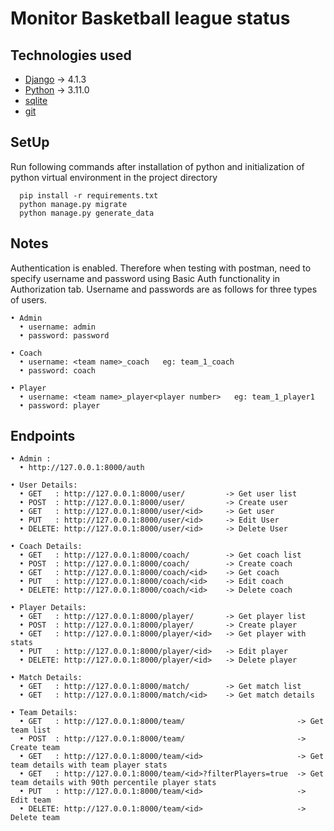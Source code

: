 # Monitor Basketball league status


## Technologies used
* [Django](https://www.djangoproject.com) -> 4.1.3
* [Python](https://www.python.org) -> 3.11.0
* [sqlite](https://www.sqlite.org/index.html)
* [git](https://git-scm.com)


## SetUp
Run following commands after installation of python and initialization of python virtual environment in the project directory
```
  pip install -r requirements.txt
  python manage.py migrate
  python manage.py generate_data

```

## Notes
Authentication is enabled. Therefore when testing with postman, need to specify username and password using Basic Auth functionality in Authorization tab. Username and passwords are as follows for three types of users.

```
• Admin
  • username: admin
  • password: password

• Coach
  • username: <team name>_coach   eg: team_1_coach
  • password: coach
  
• Player
  • username: <team name>_player<player number>   eg: team_1_player1
  • password: player
```
  
## Endpoints 

```
• Admin : 
  • http://127.0.0.1:8000/auth

• User Details:
  • GET   : http://127.0.0.1:8000/user/         -> Get user list
  • POST  : http://127.0.0.1:8000/user/         -> Create user
  • GET   : http://127.0.0.1:8000/user/<id>     -> Get user
  • PUT   : http://127.0.0.1:8000/user/<id>     -> Edit User
  • DELETE: http://127.0.0.1:8000/user/<id>     -> Delete User
  
• Coach Details:
  • GET   : http://127.0.0.1:8000/coach/        -> Get coach list
  • POST  : http://127.0.0.1:8000/coach/        -> Create coach
  • GET   : http://127.0.0.1:8000/coach/<id>    -> Get coach
  • PUT   : http://127.0.0.1:8000/coach/<id>    -> Edit coach
  • DELETE: http://127.0.0.1:8000/coach/<id>    -> Delete coach
  
• Player Details:
  • GET   : http://127.0.0.1:8000/player/       -> Get player list
  • POST  : http://127.0.0.1:8000/player/       -> Create player
  • GET   : http://127.0.0.1:8000/player/<id>   -> Get player with stats
  • PUT   : http://127.0.0.1:8000/player/<id>   -> Edit player
  • DELETE: http://127.0.0.1:8000/player/<id>   -> Delete player
  
• Match Details:
  • GET   : http://127.0.0.1:8000/match/        -> Get match list
  • GET   : http://127.0.0.1:8000/match/<id>    -> Get match details

• Team Details:
  • GET   : http://127.0.0.1:8000/team/                         -> Get team list
  • POST  : http://127.0.0.1:8000/team/                         -> Create team
  • GET   : http://127.0.0.1:8000/team/<id>                     -> Get team details with team player stats
  • GET   : http://127.0.0.1:8000/team/<id>?filterPlayers=true  -> Get team details with 90th percentile player stats
  • PUT   : http://127.0.0.1:8000/team/<id>                     -> Edit team
  • DELETE: http://127.0.0.1:8000/team/<id>                     -> Delete team

```
